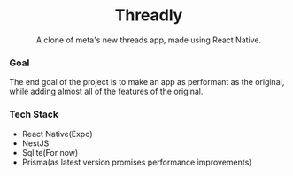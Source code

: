<h1 align="center">
Threadly
</h1>
<p align="center">
    A clone of meta's new threads app, made using React Native. 
</p>

### Goal
The end goal of the project is to make an app as performant as the original, while adding almost all of the features of the original.


### Tech Stack
- React Native(Expo)
- NestJS
- Sqlite(For now)
- Prisma(as latest version promises performance improvements)